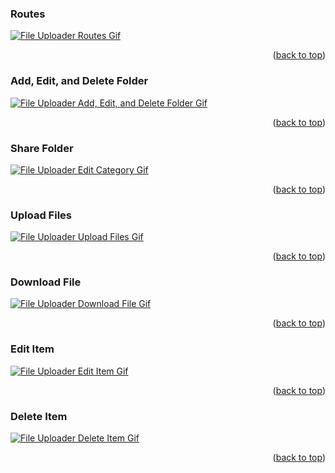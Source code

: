 <a name="demo-top"></a>

<!-- Routes -->

### Routes

[![File Uploader Routes Gif][something-gif]](./media/routes.gif)

<p align="right">(<a href="#demo-top">back to top</a>)</p>

<!-- Add, Edit, and Delete Category -->

### Add, Edit, and Delete Folder

[![File Uploader Add, Edit, and Delete Folder Gif][something-gif]](./media/add_category.gif)

<p align="right">(<a href="#demo-top">back to top</a>)</p>

<!-- Share Folder -->

### Share Folder

[![File Uploader Edit Category Gif][something-gif]](./media/edit_category.gif)

<p align="right">(<a href="#demo-top">back to top</a>)</p>

<!-- Upload Files -->

### Upload Files

[![File Uploader Upload Files Gif][something-gif]](./media/delete_category.gif.gif)

<p align="right">(<a href="#demo-top">back to top</a>)</p>

<!-- Download File -->

### Download File

[![File Uploader Download File Gif][something-gif]](./media/add_item.gif)

<p align="right">(<a href="#demo-top">back to top</a>)</p>

<!-- Edit Item  -->

### Edit Item

[![File Uploader Edit Item Gif][something-gif]](./media/edit_item.gif)

<p align="right">(<a href="#demo-top">back to top</a>)</p>

<!-- Delete Item -->

### Delete Item

[![File Uploader Delete Item Gif][something-gif]](./media/delete_item.gif)

<p align="right">(<a href="#demo-top">back to top</a>)</p>

<!-- MARKDOWN LINKS & IMAGES -->

[something-gif]: ./media/routes.gif
[something-gif]: ./media/add_category.gif
[something-gif]: ./media/edit_category.gif
[something-gif]: ./media/delete_category.gif
[something-gif]: ./media/add_item.gif
[something-gif]: ./media/edit_item.gif
[something-gif]: ./media/delete_item.gif